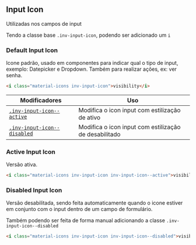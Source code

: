 ## Input Icon
Utilizadas nos campos de input

Tendo a classe base `.inv-input-icon`, podendo ser adicionado um `i`

### Default Input Icon
Icone padrão, usado em componentes para indicar qual o tipo de input, exemplo: Datepicker e Dropdown.
Também para realizar ações, ex: ver senha.

``` html
<i class="material-icons inv-input-icon">visibility</i>
```

| Modificadores 	| Uso 	|
|-------------------------------------------------	|----------------------------------------------------------	|
| [`.inv-input-icon--active`](#active-input-icon) 	| Modifica o icon input com estilização de ativo	|
| [`.inv-input-icon--disabled`](#disabled-input-icon) 	| Modifica o icon input com estilização de desabilitado	|

### Active Input Icon
Versão ativa.

``` html
<i class="material-icons inv-input-icon inv-input-icon--active">visibility</i>
```

### Disabled Input Icon
Versão desabilitada, sendo feita automaticamente quando o icone estiver em conjunto com o input dentro de um campo de formulário.

Também podendo ser feita de forma manual adicionando a classe `.inv-input-icon--disabled`

``` html
<i class="material-icons inv-input-icon inv-input-icon--disabled">visibility</i>
```
